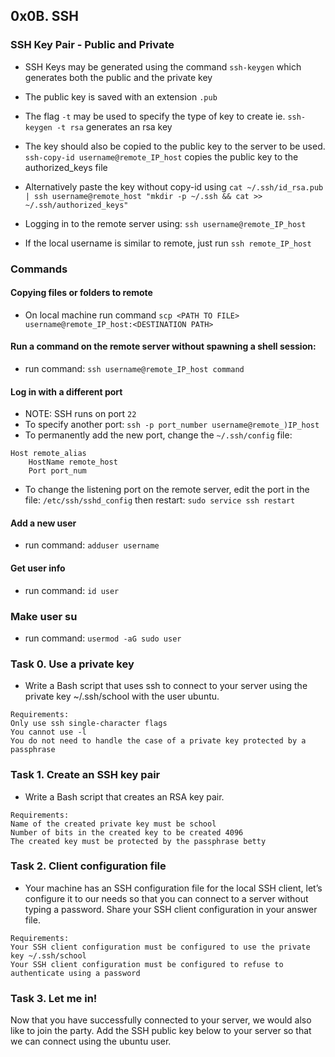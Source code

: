 ## 0x0B. SSH

### SSH Key Pair - Public and Private
- SSH Keys may be generated using the command ```ssh-keygen``` which generates both the public and the private key  
  
- The public key is saved with an extension ```.pub``` 
- The flag ```-t``` may be used to specify the type of key to create ie. ```ssh-keygen -t rsa``` generates an rsa key  
  
- The key should also be copied to the public key to the server to be used.
```ssh-copy-id username@remote_IP_host``` copies the public key to the authorized_keys file  
- Alternatively paste the key without copy-id using ```cat ~/.ssh/id_rsa.pub | ssh username@remote_host "mkdir -p ~/.ssh && cat >> ~/.ssh/authorized_keys"```  
  
- Logging in to the remote server using: ```ssh username@remote_IP_host```  
- If the local username is similar to remote, just run ```ssh remote_IP_host```

### Commands
#### Copying files or folders to remote
- On local machine run command ```scp <PATH TO FILE> username@remote_IP_host:<DESTINATION PATH>```  
  
#### Run a command on the remote server without spawning a shell session:
- run command: ```ssh username@remote_IP_host command```  
  
#### Log in with a different port
- NOTE: SSH runs on port ```22```  
- To specify another port: ```ssh -p port_number username@remote_)IP_host```  
- To permanently add the new port, change the ```~/.ssh/config``` file:  
```
Host remote_alias
    HostName remote_host
    Port port_num
```
- To change the listening port on the remote server, edit the port in the file: ```/etc/ssh/sshd_config``` then restart: ```sudo service ssh restart```  
  
#### Add a new user
- run command: ```adduser username```
  
#### Get user info
- run command: ```id user```
  
### Make user su
- run command: ```usermod -aG sudo user```

### Task 0. Use a private key
- Write a Bash script that uses ssh to connect to your server using the private key ~/.ssh/school with the user ubuntu.
```
Requirements:
Only use ssh single-character flags
You cannot use -l
You do not need to handle the case of a private key protected by a passphrase
```
### Task 1. Create an SSH key pair
- Write a Bash script that creates an RSA key pair.
```
Requirements:
Name of the created private key must be school
Number of bits in the created key to be created 4096
The created key must be protected by the passphrase betty
```

### Task 2. Client configuration file
- Your machine has an SSH configuration file for the local SSH client, let’s configure it to our needs so that you can connect to a server without typing a password. Share your SSH client configuration in your answer file.
```
Requirements:
Your SSH client configuration must be configured to use the private key ~/.ssh/school
Your SSH client configuration must be configured to refuse to authenticate using a password
```

### Task 3. Let me in!
Now that you have successfully connected to your server, we would also like to join the party.
Add the SSH public key below to your server so that we can connect using the ubuntu user.
